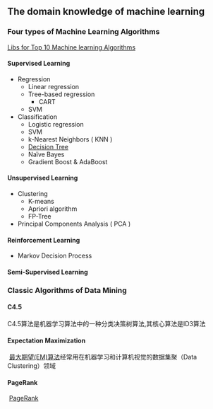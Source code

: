 ## The domain knowledge of machine learning

### Four types of Machine Learning Algorithms

[Libs for Top 10 Machine learning Algorithms](http://www.carolam.com/b/machine-learning-libraries-by-algorithm-cm604/)

#### Supervised Learning

- Regression
  - Linear regression
  - Tree-based regression
    - CART
  - SVM
- Classification
  - Logistic regression
  - SVM
  - k-Nearest Neighbors ( KNN )
  - [Decision Tree](http://www.analyticsvidhya.com/blog/2015/01/decision-tree-simplified/)
  - Naïve Bayes
  - Gradient Boost & AdaBoost

#### Unsupervised Learning

- Clustering
  - K-means
  - Apriori algorithm
  - FP-Tree
- Principal Components Analysis ( PCA )

#### Reinforcement Learning

- Markov Decision Process

#### Semi-Supervised Learning



### Classic Algorithms of Data Mining

#### C4.5

C4.5算法是机器学习算法中的一种分类决策树算法,其核心算法是ID3算法



#### Expectation Maximization

 [最大期望(EM)算法](http://blog.csdn.net/aladdina/archive/2009/05/01/4141114.aspx)经常用在机器学习和计算机视觉的数据集聚（Data Clustering）领域



#### PageRank

 [PageRank](http://blog.csdn.net/aladdina/archive/2009/05/01/4141120.aspx)





